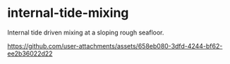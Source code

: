# internal-tide-mixing

Internal tide driven mixing at a sloping rough seafloor. 

https://github.com/user-attachments/assets/658eb080-3dfd-4244-bf62-ee2b36022d22